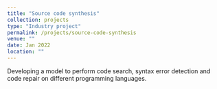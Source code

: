 ```yaml
---
title: "Source code synthesis"
collection: projects
type: "Industry project"
permalink: /projects/source-code-synthesis
venue: ""
date: Jan 2022
location: ""
---
```

Developing a model to perform code search, syntax error detection and code repair on different programming
languages.
